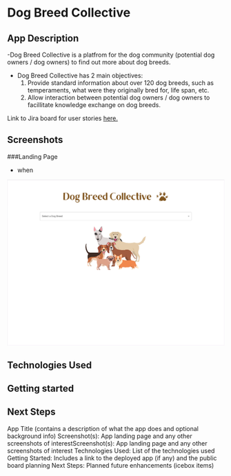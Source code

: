 # Dog Breed Collective

## App Description

-Dog Breed Collective is a platfrom for the dog community (potential dog owners / dog owners) to find out more about dog breeds.

- Dog Breed Collective has 2 main objectives:
  1. Provide standard information about over 120 dog breeds, such as temperaments, what were they originally bred for, life span, etc.
  2. Allow interaction between potential dog owners / dog owners to facillitate knowledge exchange on dog breeds.

Link to Jira board for user stories [here.](https://thisisanita.atlassian.net/jira/software/projects/DBC/boards/1?assignee=5f43392cfcaf93003be71315)

## Screenshots

###Landing Page

- when

![HomePage](/src/images/Frame1.png)

## Technologies Used

## Getting started

## Next Steps

App Title (contains a description of what the app does and optional background info)
Screenshot(s): App landing page and any other screenshots of interestScreenshot(s): App landing page and any other screenshots of interest
Technologies Used: List of the technologies used
Getting Started: Includes a link to the deployed app (if any) and the public board planning
Next Steps: Planned future enhancements (icebox items)
